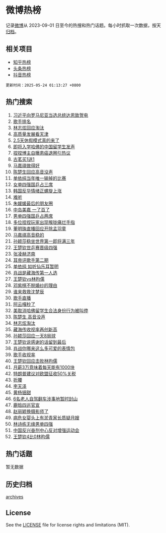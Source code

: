 # 微博热榜

记录[微博](https://www.weibo.com)从 2023-09-01 日至今的热搜和热门话题。每小时抓取一次数据，按天[归档](archives)。

## 相关项目

- [知乎热榜](https://github.com/hotarchive/zhihu)
- [头条热榜](https://github.com/hotarchive/toutiao)
- [抖音热榜](https://github.com/hotarchive/douyin)


`更新时间：2025-05-24 01:13:27 +0800`

## 热门搜索

1. [习近平向罗马尼亚当选总统达恩致贺电](https://m.weibo.cn/search?containerid=100103type%3D1%26t%3D10%26q%3D%23%E4%B9%A0%E8%BF%91%E5%B9%B3%E5%90%91%E7%BD%97%E9%A9%AC%E5%B0%BC%E4%BA%9A%E5%BD%93%E9%80%89%E6%80%BB%E7%BB%9F%E8%BE%BE%E6%81%A9%E8%87%B4%E8%B4%BA%E7%94%B5%23&stream_entry_id=51&isnewpage=1&extparam=seat%3D1%26dgr%3D0%26pos%3D0%26stream_entry_id%3D51%26c_type%3D51%26filter_type%3Drealtimehot%26q%3D%2523%25E4%25B9%25A0%25E8%25BF%2591%25E5%25B9%25B3%25E5%2590%2591%25E7%25BD%2597%25E9%25A9%25AC%25E5%25B0%25BC%25E4%25BA%259A%25E5%25BD%2593%25E9%2580%2589%25E6%2580%25BB%25E7%25BB%259F%25E8%25BE%25BE%25E6%2581%25A9%25E8%2587%25B4%25E8%25B4%25BA%25E7%2594%25B5%2523%26cate%3D10103%26display_time%3D1748020406%26pre_seqid%3D17480204064650430962145)
1. [歌手排名](https://m.weibo.cn/search?containerid=100103type%3D1%26t%3D10%26q%3D%E6%AD%8C%E6%89%8B%E6%8E%92%E5%90%8D&stream_entry_id=31&isnewpage=1&extparam=seat%3D1%26filter_type%3Drealtimehot%26dgr%3D0%26c_type%3D31%26band_rank%3D1%26cate%3D5001%26pos%3D0%26stream_entry_id%3D31%26realpos%3D1%26lcate%3D5001%26q%3D%25E6%25AD%258C%25E6%2589%258B%25E6%258E%2592%25E5%2590%258D%26flag%3D16%26display_time%3D1748020406%26pre_seqid%3D17480204064650430962145)
1. [林志炫回应淘汰](https://m.weibo.cn/search?containerid=100103type%3D1%26t%3D10%26q%3D%23%E6%9E%97%E5%BF%97%E7%82%AB%E5%9B%9E%E5%BA%94%E6%B7%98%E6%B1%B0%23&stream_entry_id=31&isnewpage=1&extparam=seat%3D1%26filter_type%3Drealtimehot%26dgr%3D0%26c_type%3D31%26band_rank%3D2%26cate%3D5001%26pos%3D1%26stream_entry_id%3D31%26realpos%3D2%26lcate%3D5001%26q%3D%2523%25E6%259E%2597%25E5%25BF%2597%25E7%2582%25AB%25E5%259B%259E%25E5%25BA%2594%25E6%25B7%2598%25E6%25B1%25B0%2523%26flag%3D1%26display_time%3D1748020406%26pre_seqid%3D17480204064650430962145)
1. [高质量发展看天津](https://m.weibo.cn/search?containerid=100103type%3D1%26t%3D10%26q%3D%23%E9%AB%98%E8%B4%A8%E9%87%8F%E5%8F%91%E5%B1%95%E7%9C%8B%E5%A4%A9%E6%B4%A5%23&stream_entry_id=31&isnewpage=1&extparam=seat%3D1%26filter_type%3Drealtimehot%26dgr%3D0%26c_type%3D31%26band_rank%3D3%26cate%3D5001%26pos%3D2%26stream_entry_id%3D31%26realpos%3D3%26lcate%3D5001%26q%3D%2523%25E9%25AB%2598%25E8%25B4%25A8%25E9%2587%258F%25E5%258F%2591%25E5%25B1%2595%25E7%259C%258B%25E5%25A4%25A9%25E6%25B4%25A5%2523%26flag%3D0%26display_time%3D1748020406%26pre_seqid%3D17480204064650430962145)
1. [2.5天休假模式真的来了](https://m.weibo.cn/search?containerid=100103type%3D1%26t%3D10%26q%3D%232.5%E5%A4%A9%E4%BC%91%E5%81%87%E6%A8%A1%E5%BC%8F%E7%9C%9F%E7%9A%84%E6%9D%A5%E4%BA%86%23&stream_entry_id=31&isnewpage=1&extparam=seat%3D1%26filter_type%3Drealtimehot%26dgr%3D0%26c_type%3D31%26band_rank%3D4%26cate%3D5001%26pos%3D3%26stream_entry_id%3D31%26realpos%3D4%26lcate%3D5001%26q%3D%25232.5%25E5%25A4%25A9%25E4%25BC%2591%25E5%2581%2587%25E6%25A8%25A1%25E5%25BC%258F%25E7%259C%259F%25E7%259A%2584%25E6%259D%25A5%25E4%25BA%2586%2523%26flag%3D2%26display_time%3D1748020406%26pre_seqid%3D17480204064650430962145)
1. [即将入学哈佛的中国留学生发声](https://m.weibo.cn/search?containerid=100103type%3D1%26t%3D10%26q%3D%23%E5%8D%B3%E5%B0%86%E5%85%A5%E5%AD%A6%E5%93%88%E4%BD%9B%E7%9A%84%E4%B8%AD%E5%9B%BD%E7%95%99%E5%AD%A6%E7%94%9F%E5%8F%91%E5%A3%B0%23&stream_entry_id=31&isnewpage=1&extparam=seat%3D1%26filter_type%3Drealtimehot%26dgr%3D0%26c_type%3D31%26band_rank%3D5%26cate%3D5001%26pos%3D4%26stream_entry_id%3D31%26realpos%3D5%26lcate%3D5001%26q%3D%2523%25E5%258D%25B3%25E5%25B0%2586%25E5%2585%25A5%25E5%25AD%25A6%25E5%2593%2588%25E4%25BD%259B%25E7%259A%2584%25E4%25B8%25AD%25E5%259B%25BD%25E7%2595%2599%25E5%25AD%25A6%25E7%2594%259F%25E5%258F%2591%25E5%25A3%25B0%2523%26flag%3D1%26display_time%3D1748020406%26pre_seqid%3D17480204064650430962145)
1. [捏捏博主自曝患癌退圈引热议](https://m.weibo.cn/search?containerid=100103type%3D1%26t%3D10%26q%3D%23%E6%8D%8F%E6%8D%8F%E5%8D%9A%E4%B8%BB%E8%87%AA%E6%9B%9D%E6%82%A3%E7%99%8C%E9%80%80%E5%9C%88%E5%BC%95%E7%83%AD%E8%AE%AE%23&stream_entry_id=31&isnewpage=1&extparam=seat%3D1%26filter_type%3Drealtimehot%26dgr%3D0%26c_type%3D31%26band_rank%3D6%26cate%3D5001%26pos%3D5%26stream_entry_id%3D31%26realpos%3D6%26lcate%3D5001%26q%3D%2523%25E6%258D%258F%25E6%258D%258F%25E5%258D%259A%25E4%25B8%25BB%25E8%2587%25AA%25E6%259B%259D%25E6%2582%25A3%25E7%2599%258C%25E9%2580%2580%25E5%259C%2588%25E5%25BC%2595%25E7%2583%25AD%25E8%25AE%25AE%2523%26flag%3D0%26display_time%3D1748020406%26pre_seqid%3D17480204064650430962145)
1. [古茗买1送1](https://m.weibo.cn/search?containerid=100103type%3D1%26t%3D10%26q%3D%23%E5%8F%A4%E8%8C%97%E4%B9%B01%E9%80%811%23&stream_entry_id=31&isnewpage=1&extparam=seat%3D1%26q%3D%2523%25E5%258F%25A4%25E8%258C%2597%25E4%25B9%25B01%25E9%2580%25811%2523%26dgr%3D0%26topic_ad%3D1%26adid%3D287398%26band_rank%3D7%26cate%3D5001%26is_ad_pos%3D1%26stream_entry_id%3D31%26c_type%3D31%26lcate%3D5001%26pos%3D6%26filter_type%3Drealtimehot%26display_time%3D1748020406%26pre_seqid%3D17480204064650430962145)
1. [马嘉祺做得好](https://m.weibo.cn/search?containerid=100103type%3D1%26t%3D10%26q%3D%E9%A9%AC%E5%98%89%E7%A5%BA%E5%81%9A%E5%BE%97%E5%A5%BD&stream_entry_id=31&isnewpage=1&extparam=seat%3D1%26filter_type%3Drealtimehot%26dgr%3D0%26c_type%3D31%26band_rank%3D7%26cate%3D5001%26pos%3D7%26stream_entry_id%3D31%26realpos%3D7%26lcate%3D5001%26q%3D%25E9%25A9%25AC%25E5%2598%2589%25E7%25A5%25BA%25E5%2581%259A%25E5%25BE%2597%25E5%25A5%25BD%26flag%3D16%26display_time%3D1748020406%26pre_seqid%3D17480204064650430962145)
1. [陈楚生回应高音没声](https://m.weibo.cn/search?containerid=100103type%3D1%26t%3D10%26q%3D%23%E9%99%88%E6%A5%9A%E7%94%9F%E5%9B%9E%E5%BA%94%E9%AB%98%E9%9F%B3%E6%B2%A1%E5%A3%B0%23&stream_entry_id=31&isnewpage=1&extparam=seat%3D1%26filter_type%3Drealtimehot%26dgr%3D0%26c_type%3D31%26band_rank%3D8%26cate%3D5001%26pos%3D8%26stream_entry_id%3D31%26realpos%3D8%26lcate%3D5001%26q%3D%2523%25E9%2599%2588%25E6%25A5%259A%25E7%2594%259F%25E5%259B%259E%25E5%25BA%2594%25E9%25AB%2598%25E9%259F%25B3%25E6%25B2%25A1%25E5%25A3%25B0%2523%26flag%3D2%26display_time%3D1748020406%26pre_seqid%3D17480204064650430962145)
1. [单依纯当年唯一输掉的比赛](https://m.weibo.cn/search?containerid=100103type%3D1%26t%3D10%26q%3D%E5%8D%95%E4%BE%9D%E7%BA%AF%E5%BD%93%E5%B9%B4%E5%94%AF%E4%B8%80%E8%BE%93%E6%8E%89%E7%9A%84%E6%AF%94%E8%B5%9B&stream_entry_id=31&isnewpage=1&extparam=seat%3D1%26filter_type%3Drealtimehot%26dgr%3D0%26c_type%3D31%26band_rank%3D9%26cate%3D5001%26pos%3D9%26stream_entry_id%3D31%26realpos%3D9%26lcate%3D5001%26q%3D%25E5%258D%2595%25E4%25BE%259D%25E7%25BA%25AF%25E5%25BD%2593%25E5%25B9%25B4%25E5%2594%25AF%25E4%25B8%2580%25E8%25BE%2593%25E6%258E%2589%25E7%259A%2584%25E6%25AF%2594%25E8%25B5%259B%26flag%3D2%26display_time%3D1748020406%26pre_seqid%3D17480204064650430962145)
1. [女单四强国乒占三席](https://m.weibo.cn/search?containerid=100103type%3D1%26t%3D10%26q%3D%23%E5%A5%B3%E5%8D%95%E5%9B%9B%E5%BC%BA%E5%9B%BD%E4%B9%92%E5%8D%A0%E4%B8%89%E5%B8%AD%23&stream_entry_id=31&isnewpage=1&extparam=seat%3D1%26filter_type%3Drealtimehot%26dgr%3D0%26c_type%3D31%26band_rank%3D10%26cate%3D5001%26pos%3D10%26stream_entry_id%3D31%26realpos%3D10%26lcate%3D5001%26q%3D%2523%25E5%25A5%25B3%25E5%258D%2595%25E5%259B%259B%25E5%25BC%25BA%25E5%259B%25BD%25E4%25B9%2592%25E5%258D%25A0%25E4%25B8%2589%25E5%25B8%25AD%2523%26flag%3D0%26display_time%3D1748020406%26pre_seqid%3D17480204064650430962145)
1. [韩国反华情绪正螺旋上涨](https://m.weibo.cn/search?containerid=100103type%3D1%26t%3D10%26q%3D%23%E9%9F%A9%E5%9B%BD%E5%8F%8D%E5%8D%8E%E6%83%85%E7%BB%AA%E6%AD%A3%E8%9E%BA%E6%97%8B%E4%B8%8A%E6%B6%A8%23&stream_entry_id=31&isnewpage=1&extparam=seat%3D1%26filter_type%3Drealtimehot%26dgr%3D0%26c_type%3D31%26band_rank%3D11%26cate%3D5001%26pos%3D11%26stream_entry_id%3D31%26realpos%3D11%26lcate%3D5001%26q%3D%2523%25E9%259F%25A9%25E5%259B%25BD%25E5%258F%258D%25E5%258D%258E%25E6%2583%2585%25E7%25BB%25AA%25E6%25AD%25A3%25E8%259E%25BA%25E6%2597%258B%25E4%25B8%258A%25E6%25B6%25A8%2523%26flag%3D2%26display_time%3D1748020406%26pre_seqid%3D17480204064650430962145)
1. [难听](https://m.weibo.cn/search?containerid=100103type%3D1%26t%3D10%26q%3D%E9%9A%BE%E5%90%AC&stream_entry_id=31&isnewpage=1&extparam=seat%3D1%26filter_type%3Drealtimehot%26dgr%3D0%26c_type%3D31%26band_rank%3D12%26cate%3D5001%26pos%3D12%26stream_entry_id%3D31%26realpos%3D12%26lcate%3D5001%26q%3D%25E9%259A%25BE%25E5%2590%25AC%26flag%3D2%26display_time%3D1748020406%26pre_seqid%3D17480204064650430962145)
1. [朱媛媛最后的朋友圈](https://m.weibo.cn/search?containerid=100103type%3D1%26t%3D10%26q%3D%23%E6%9C%B1%E5%AA%9B%E5%AA%9B%E6%9C%80%E5%90%8E%E7%9A%84%E6%9C%8B%E5%8F%8B%E5%9C%88%23&stream_entry_id=31&isnewpage=1&extparam=seat%3D1%26filter_type%3Drealtimehot%26dgr%3D0%26c_type%3D31%26band_rank%3D13%26cate%3D5001%26pos%3D13%26stream_entry_id%3D31%26realpos%3D13%26lcate%3D5001%26q%3D%2523%25E6%259C%25B1%25E5%25AA%259B%25E5%25AA%259B%25E6%259C%2580%25E5%2590%258E%25E7%259A%2584%25E6%259C%258B%25E5%258F%258B%25E5%259C%2588%2523%26flag%3D2%26display_time%3D1748020406%26pre_seqid%3D17480204064650430962145)
1. [中岛美嘉 一了百了](https://m.weibo.cn/search?containerid=100103type%3D1%26t%3D10%26q%3D%E4%B8%AD%E5%B2%9B%E7%BE%8E%E5%98%89+%E4%B8%80%E4%BA%86%E7%99%BE%E4%BA%86&stream_entry_id=31&isnewpage=1&extparam=seat%3D1%26filter_type%3Drealtimehot%26dgr%3D0%26c_type%3D31%26band_rank%3D14%26cate%3D5001%26pos%3D14%26stream_entry_id%3D31%26realpos%3D14%26lcate%3D5001%26q%3D%25E4%25B8%25AD%25E5%25B2%259B%25E7%25BE%258E%25E5%2598%2589%2520%25E4%25B8%2580%25E4%25BA%2586%25E7%2599%25BE%25E4%25BA%2586%26flag%3D2%26display_time%3D1748020406%26pre_seqid%3D17480204064650430962145)
1. [男单四强国乒占两席](https://m.weibo.cn/search?containerid=100103type%3D1%26t%3D10%26q%3D%23%E7%94%B7%E5%8D%95%E5%9B%9B%E5%BC%BA%E5%9B%BD%E4%B9%92%E5%8D%A0%E4%B8%A4%E5%B8%AD%23&stream_entry_id=31&isnewpage=1&extparam=seat%3D1%26filter_type%3Drealtimehot%26dgr%3D0%26c_type%3D31%26band_rank%3D15%26cate%3D5001%26pos%3D15%26stream_entry_id%3D31%26realpos%3D15%26lcate%3D5001%26q%3D%2523%25E7%2594%25B7%25E5%258D%2595%25E5%259B%259B%25E5%25BC%25BA%25E5%259B%25BD%25E4%25B9%2592%25E5%258D%25A0%25E4%25B8%25A4%25E5%25B8%25AD%2523%26flag%3D0%26display_time%3D1748020406%26pre_seqid%3D17480204064650430962145)
1. [多位捏捏玩家出现喉咙痛烂手指](https://m.weibo.cn/search?containerid=100103type%3D1%26t%3D10%26q%3D%23%E5%A4%9A%E4%BD%8D%E6%8D%8F%E6%8D%8F%E7%8E%A9%E5%AE%B6%E5%87%BA%E7%8E%B0%E5%96%89%E5%92%99%E7%97%9B%E7%83%82%E6%89%8B%E6%8C%87%23&stream_entry_id=31&isnewpage=1&extparam=seat%3D1%26filter_type%3Drealtimehot%26dgr%3D0%26c_type%3D31%26band_rank%3D16%26cate%3D5001%26pos%3D16%26stream_entry_id%3D31%26realpos%3D16%26lcate%3D5001%26q%3D%2523%25E5%25A4%259A%25E4%25BD%258D%25E6%258D%258F%25E6%258D%258F%25E7%258E%25A9%25E5%25AE%25B6%25E5%2587%25BA%25E7%258E%25B0%25E5%2596%2589%25E5%2592%2599%25E7%2597%259B%25E7%2583%2582%25E6%2589%258B%25E6%258C%2587%2523%26flag%3D0%26display_time%3D1748020406%26pre_seqid%3D17480204064650430962145)
1. [董明珠直播回应开除孟羽童](https://m.weibo.cn/search?containerid=100103type%3D1%26t%3D10%26q%3D%23%E8%91%A3%E6%98%8E%E7%8F%A0%E7%9B%B4%E6%92%AD%E5%9B%9E%E5%BA%94%E5%BC%80%E9%99%A4%E5%AD%9F%E7%BE%BD%E7%AB%A5%23&stream_entry_id=31&isnewpage=1&extparam=seat%3D1%26filter_type%3Drealtimehot%26dgr%3D0%26c_type%3D31%26band_rank%3D17%26cate%3D5001%26pos%3D17%26stream_entry_id%3D31%26realpos%3D17%26lcate%3D5001%26q%3D%2523%25E8%2591%25A3%25E6%2598%258E%25E7%258F%25A0%25E7%259B%25B4%25E6%2592%25AD%25E5%259B%259E%25E5%25BA%2594%25E5%25BC%2580%25E9%2599%25A4%25E5%25AD%259F%25E7%25BE%25BD%25E7%25AB%25A5%2523%26flag%3D0%26display_time%3D1748020406%26pre_seqid%3D17480204064650430962145)
1. [马嘉祺高音稳的](https://m.weibo.cn/search?containerid=100103type%3D1%26t%3D10%26q%3D%23%E9%A9%AC%E5%98%89%E7%A5%BA%E9%AB%98%E9%9F%B3%E7%A8%B3%E7%9A%84%23&stream_entry_id=31&isnewpage=1&extparam=seat%3D1%26filter_type%3Drealtimehot%26dgr%3D0%26c_type%3D31%26band_rank%3D18%26cate%3D5001%26pos%3D18%26stream_entry_id%3D31%26realpos%3D18%26lcate%3D5001%26q%3D%2523%25E9%25A9%25AC%25E5%2598%2589%25E7%25A5%25BA%25E9%25AB%2598%25E9%259F%25B3%25E7%25A8%25B3%25E7%259A%2584%2523%26flag%3D1%26display_time%3D1748020406%26pre_seqid%3D17480204064650430962145)
1. [孙颖莎稳坐世界第一即将满三年](https://m.weibo.cn/search?containerid=100103type%3D1%26t%3D10%26q%3D%23%E5%AD%99%E9%A2%96%E8%8E%8E%E7%A8%B3%E5%9D%90%E4%B8%96%E7%95%8C%E7%AC%AC%E4%B8%80%E5%8D%B3%E5%B0%86%E6%BB%A1%E4%B8%89%E5%B9%B4%23&stream_entry_id=31&isnewpage=1&extparam=seat%3D1%26filter_type%3Drealtimehot%26dgr%3D0%26c_type%3D31%26band_rank%3D19%26cate%3D5001%26pos%3D19%26stream_entry_id%3D31%26realpos%3D19%26lcate%3D5001%26q%3D%2523%25E5%25AD%2599%25E9%25A2%2596%25E8%258E%258E%25E7%25A8%25B3%25E5%259D%2590%25E4%25B8%2596%25E7%2595%258C%25E7%25AC%25AC%25E4%25B8%2580%25E5%258D%25B3%25E5%25B0%2586%25E6%25BB%25A1%25E4%25B8%2589%25E5%25B9%25B4%2523%26flag%3D0%26display_time%3D1748020406%26pre_seqid%3D17480204064650430962145)
1. [王楚钦世乒赛晋级四强](https://m.weibo.cn/search?containerid=100103type%3D1%26t%3D10%26q%3D%23%E7%8E%8B%E6%A5%9A%E9%92%A6%E4%B8%96%E4%B9%92%E8%B5%9B%E6%99%8B%E7%BA%A7%E5%9B%9B%E5%BC%BA%23&stream_entry_id=31&isnewpage=1&extparam=seat%3D1%26filter_type%3Drealtimehot%26dgr%3D0%26c_type%3D31%26band_rank%3D20%26cate%3D5001%26pos%3D20%26stream_entry_id%3D31%26realpos%3D20%26lcate%3D5001%26q%3D%2523%25E7%258E%258B%25E6%25A5%259A%25E9%2592%25A6%25E4%25B8%2596%25E4%25B9%2592%25E8%25B5%259B%25E6%2599%258B%25E7%25BA%25A7%25E5%259B%259B%25E5%25BC%25BA%2523%26flag%3D0%26display_time%3D1748020406%26pre_seqid%3D17480204064650430962145)
1. [张凌赫济南](https://m.weibo.cn/search?containerid=100103type%3D1%26t%3D10%26q%3D%E5%BC%A0%E5%87%8C%E8%B5%AB%E6%B5%8E%E5%8D%97&stream_entry_id=31&isnewpage=1&extparam=seat%3D1%26filter_type%3Drealtimehot%26dgr%3D0%26c_type%3D31%26band_rank%3D21%26cate%3D5001%26pos%3D21%26stream_entry_id%3D31%26realpos%3D21%26lcate%3D5001%26q%3D%25E5%25BC%25A0%25E5%2587%258C%25E8%25B5%25AB%25E6%25B5%258E%25E5%258D%2597%26flag%3D1%26display_time%3D1748020406%26pre_seqid%3D17480204064650430962145)
1. [耳帝评歌手第二期](https://m.weibo.cn/search?containerid=100103type%3D1%26t%3D10%26q%3D%23%E8%80%B3%E5%B8%9D%E8%AF%84%E6%AD%8C%E6%89%8B%E7%AC%AC%E4%BA%8C%E6%9C%9F%23&stream_entry_id=31&isnewpage=1&extparam=seat%3D1%26filter_type%3Drealtimehot%26dgr%3D0%26c_type%3D31%26band_rank%3D22%26cate%3D5001%26pos%3D22%26stream_entry_id%3D31%26realpos%3D22%26lcate%3D5001%26q%3D%2523%25E8%2580%25B3%25E5%25B8%259D%25E8%25AF%2584%25E6%25AD%258C%25E6%2589%258B%25E7%25AC%25AC%25E4%25BA%258C%25E6%259C%259F%2523%26flag%3D0%26display_time%3D1748020406%26pre_seqid%3D17480204064650430962145)
1. [单依纯 如听仙乐耳暂明](https://m.weibo.cn/search?containerid=100103type%3D1%26t%3D10%26q%3D%E5%8D%95%E4%BE%9D%E7%BA%AF+%E5%A6%82%E5%90%AC%E4%BB%99%E4%B9%90%E8%80%B3%E6%9A%82%E6%98%8E&stream_entry_id=31&isnewpage=1&extparam=seat%3D1%26filter_type%3Drealtimehot%26dgr%3D0%26c_type%3D31%26band_rank%3D23%26cate%3D5001%26pos%3D23%26stream_entry_id%3D31%26realpos%3D23%26lcate%3D5001%26q%3D%25E5%258D%2595%25E4%25BE%259D%25E7%25BA%25AF%2520%25E5%25A6%2582%25E5%2590%25AC%25E4%25BB%2599%25E4%25B9%2590%25E8%2580%25B3%25E6%259A%2582%25E6%2598%258E%26flag%3D2%26display_time%3D1748020406%26pre_seqid%3D17480204064650430962145)
1. [肖战是藏海传第一人选](https://m.weibo.cn/search?containerid=100103type%3D1%26t%3D10%26q%3D%23%E8%82%96%E6%88%98%E6%98%AF%E8%97%8F%E6%B5%B7%E4%BC%A0%E7%AC%AC%E4%B8%80%E4%BA%BA%E9%80%89%23&stream_entry_id=31&isnewpage=1&extparam=seat%3D1%26filter_type%3Drealtimehot%26dgr%3D0%26c_type%3D31%26band_rank%3D24%26cate%3D5001%26pos%3D24%26stream_entry_id%3D31%26realpos%3D24%26lcate%3D5001%26q%3D%2523%25E8%2582%2596%25E6%2588%2598%25E6%2598%25AF%25E8%2597%258F%25E6%25B5%25B7%25E4%25BC%25A0%25E7%25AC%25AC%25E4%25B8%2580%25E4%25BA%25BA%25E9%2580%2589%2523%26flag%3D0%26display_time%3D1748020406%26pre_seqid%3D17480204064650430962145)
1. [王楚钦vs林昀儒](https://m.weibo.cn/search?containerid=100103type%3D1%26t%3D10%26q%3D%E7%8E%8B%E6%A5%9A%E9%92%A6vs%E6%9E%97%E6%98%80%E5%84%92&stream_entry_id=31&isnewpage=1&extparam=seat%3D1%26filter_type%3Drealtimehot%26dgr%3D0%26c_type%3D31%26band_rank%3D25%26cate%3D5001%26pos%3D25%26stream_entry_id%3D31%26realpos%3D25%26lcate%3D5001%26q%3D%25E7%258E%258B%25E6%25A5%259A%25E9%2592%25A6vs%25E6%259E%2597%25E6%2598%2580%25E5%2584%2592%26flag%3D0%26display_time%3D1748020406%26pre_seqid%3D17480204064650430962145)
1. [邓紫棋不脱婚纱的理由](https://m.weibo.cn/search?containerid=100103type%3D1%26t%3D10%26q%3D%E9%82%93%E7%B4%AB%E6%A3%8B%E4%B8%8D%E8%84%B1%E5%A9%9A%E7%BA%B1%E7%9A%84%E7%90%86%E7%94%B1&stream_entry_id=31&isnewpage=1&extparam=seat%3D1%26filter_type%3Drealtimehot%26dgr%3D0%26c_type%3D31%26band_rank%3D26%26cate%3D5001%26pos%3D26%26stream_entry_id%3D31%26realpos%3D26%26lcate%3D5001%26q%3D%25E9%2582%2593%25E7%25B4%25AB%25E6%25A3%258B%25E4%25B8%258D%25E8%2584%25B1%25E5%25A9%259A%25E7%25BA%25B1%25E7%259A%2584%25E7%2590%2586%25E7%2594%25B1%26flag%3D1%26display_time%3D1748020406%26pre_seqid%3D17480204064650430962145)
1. [谁来救救沈梦辰](https://m.weibo.cn/search?containerid=100103type%3D1%26t%3D10%26q%3D%E8%B0%81%E6%9D%A5%E6%95%91%E6%95%91%E6%B2%88%E6%A2%A6%E8%BE%B0&stream_entry_id=31&isnewpage=1&extparam=seat%3D1%26filter_type%3Drealtimehot%26dgr%3D0%26c_type%3D31%26band_rank%3D27%26cate%3D5001%26pos%3D27%26stream_entry_id%3D31%26realpos%3D27%26lcate%3D5001%26q%3D%25E8%25B0%2581%25E6%259D%25A5%25E6%2595%2591%25E6%2595%2591%25E6%25B2%2588%25E6%25A2%25A6%25E8%25BE%25B0%26flag%3D0%26display_time%3D1748020406%26pre_seqid%3D17480204064650430962145)
1. [歌手直播](https://m.weibo.cn/search?containerid=100103type%3D1%26t%3D10%26q%3D%E6%AD%8C%E6%89%8B%E7%9B%B4%E6%92%AD&stream_entry_id=31&isnewpage=1&extparam=seat%3D1%26filter_type%3Drealtimehot%26dgr%3D0%26c_type%3D31%26band_rank%3D28%26cate%3D5001%26pos%3D28%26stream_entry_id%3D31%26realpos%3D28%26lcate%3D5001%26q%3D%25E6%25AD%258C%25E6%2589%258B%25E7%259B%25B4%25E6%2592%25AD%26flag%3D0%26display_time%3D1748020406%26pre_seqid%3D17480204064650430962145)
1. [阿云嘎秒了](https://m.weibo.cn/search?containerid=100103type%3D1%26t%3D10%26q%3D%E9%98%BF%E4%BA%91%E5%98%8E%E7%A7%92%E4%BA%86&stream_entry_id=31&isnewpage=1&extparam=seat%3D1%26filter_type%3Drealtimehot%26dgr%3D0%26c_type%3D31%26band_rank%3D29%26cate%3D5001%26pos%3D29%26stream_entry_id%3D31%26realpos%3D29%26lcate%3D5001%26q%3D%25E9%2598%25BF%25E4%25BA%2591%25E5%2598%258E%25E7%25A7%2592%25E4%25BA%2586%26flag%3D0%26display_time%3D1748020406%26pre_seqid%3D17480204064650430962145)
1. [美取消哈佛留学生合法身份行为被叫停](https://m.weibo.cn/search?containerid=100103type%3D1%26t%3D10%26q%3D%23%E7%BE%8E%E5%8F%96%E6%B6%88%E5%93%88%E4%BD%9B%E7%95%99%E5%AD%A6%E7%94%9F%E5%90%88%E6%B3%95%E8%BA%AB%E4%BB%BD%E8%A1%8C%E4%B8%BA%E8%A2%AB%E5%8F%AB%E5%81%9C%23&stream_entry_id=31&isnewpage=1&extparam=seat%3D1%26filter_type%3Drealtimehot%26dgr%3D0%26c_type%3D31%26band_rank%3D30%26cate%3D5001%26pos%3D30%26stream_entry_id%3D31%26realpos%3D30%26lcate%3D5001%26q%3D%2523%25E7%25BE%258E%25E5%258F%2596%25E6%25B6%2588%25E5%2593%2588%25E4%25BD%259B%25E7%2595%2599%25E5%25AD%25A6%25E7%2594%259F%25E5%2590%2588%25E6%25B3%2595%25E8%25BA%25AB%25E4%25BB%25BD%25E8%25A1%258C%25E4%25B8%25BA%25E8%25A2%25AB%25E5%258F%25AB%25E5%2581%259C%2523%26flag%3D0%26display_time%3D1748020406%26pre_seqid%3D17480204064650430962145)
1. [陈楚生 高音没声](https://m.weibo.cn/search?containerid=100103type%3D1%26t%3D10%26q%3D%E9%99%88%E6%A5%9A%E7%94%9F+%E9%AB%98%E9%9F%B3%E6%B2%A1%E5%A3%B0&stream_entry_id=31&isnewpage=1&extparam=seat%3D1%26filter_type%3Drealtimehot%26dgr%3D0%26c_type%3D31%26band_rank%3D31%26cate%3D5001%26pos%3D31%26stream_entry_id%3D31%26realpos%3D31%26lcate%3D5001%26q%3D%25E9%2599%2588%25E6%25A5%259A%25E7%2594%259F%2520%25E9%25AB%2598%25E9%259F%25B3%25E6%25B2%25A1%25E5%25A3%25B0%26flag%3D0%26display_time%3D1748020406%26pre_seqid%3D17480204064650430962145)
1. [林志炫淘汰](https://m.weibo.cn/search?containerid=100103type%3D1%26t%3D10%26q%3D%E6%9E%97%E5%BF%97%E7%82%AB%E6%B7%98%E6%B1%B0&stream_entry_id=31&isnewpage=1&extparam=seat%3D1%26filter_type%3Drealtimehot%26dgr%3D0%26c_type%3D31%26band_rank%3D32%26cate%3D5001%26pos%3D32%26stream_entry_id%3D31%26realpos%3D32%26lcate%3D5001%26q%3D%25E6%259E%2597%25E5%25BF%2597%25E7%2582%25AB%25E6%25B7%2598%25E6%25B1%25B0%26flag%3D0%26display_time%3D1748020406%26pre_seqid%3D17480204064650430962145)
1. [藏海传收视率再创新高](https://m.weibo.cn/search?containerid=100103type%3D1%26t%3D10%26q%3D%23%E8%97%8F%E6%B5%B7%E4%BC%A0%E6%94%B6%E8%A7%86%E7%8E%87%E5%86%8D%E5%88%9B%E6%96%B0%E9%AB%98%23&stream_entry_id=31&isnewpage=1&extparam=seat%3D1%26filter_type%3Drealtimehot%26dgr%3D0%26c_type%3D31%26band_rank%3D33%26cate%3D5001%26pos%3D33%26stream_entry_id%3D31%26realpos%3D33%26lcate%3D5001%26q%3D%2523%25E8%2597%258F%25E6%25B5%25B7%25E4%25BC%25A0%25E6%2594%25B6%25E8%25A7%2586%25E7%258E%2587%25E5%2586%258D%25E5%2588%259B%25E6%2596%25B0%25E9%25AB%2598%2523%26flag%3D0%26display_time%3D1748020406%26pre_seqid%3D17480204064650430962145)
1. [孙颖莎回应一天8局球](https://m.weibo.cn/search?containerid=100103type%3D1%26t%3D10%26q%3D%E5%AD%99%E9%A2%96%E8%8E%8E%E5%9B%9E%E5%BA%94%E4%B8%80%E5%A4%A98%E5%B1%80%E7%90%83&stream_entry_id=31&isnewpage=1&extparam=seat%3D1%26filter_type%3Drealtimehot%26dgr%3D0%26c_type%3D31%26band_rank%3D34%26cate%3D5001%26pos%3D34%26stream_entry_id%3D31%26realpos%3D34%26lcate%3D5001%26q%3D%25E5%25AD%2599%25E9%25A2%2596%25E8%258E%258E%25E5%259B%259E%25E5%25BA%2594%25E4%25B8%2580%25E5%25A4%25A98%25E5%25B1%2580%25E7%2590%2583%26flag%3D1%26display_time%3D1748020406%26pre_seqid%3D17480204064650430962145)
1. [王楚钦说感谢的话留到最后](https://m.weibo.cn/search?containerid=100103type%3D1%26t%3D10%26q%3D%23%E7%8E%8B%E6%A5%9A%E9%92%A6%E8%AF%B4%E6%84%9F%E8%B0%A2%E7%9A%84%E8%AF%9D%E7%95%99%E5%88%B0%E6%9C%80%E5%90%8E%23&stream_entry_id=31&isnewpage=1&extparam=seat%3D1%26filter_type%3Drealtimehot%26dgr%3D0%26c_type%3D31%26band_rank%3D35%26cate%3D5001%26pos%3D35%26stream_entry_id%3D31%26realpos%3D35%26lcate%3D5001%26q%3D%2523%25E7%258E%258B%25E6%25A5%259A%25E9%2592%25A6%25E8%25AF%25B4%25E6%2584%259F%25E8%25B0%25A2%25E7%259A%2584%25E8%25AF%259D%25E7%2595%2599%25E5%2588%25B0%25E6%259C%2580%25E5%2590%258E%2523%26flag%3D1%26display_time%3D1748020406%26pre_seqid%3D17480204064650430962145)
1. [肖战你哪来这么多可爱的表情包](https://m.weibo.cn/search?containerid=100103type%3D1%26t%3D10%26q%3D%23%E8%82%96%E6%88%98%E4%BD%A0%E5%93%AA%E6%9D%A5%E8%BF%99%E4%B9%88%E5%A4%9A%E5%8F%AF%E7%88%B1%E7%9A%84%E8%A1%A8%E6%83%85%E5%8C%85%23&stream_entry_id=31&isnewpage=1&extparam=seat%3D1%26filter_type%3Drealtimehot%26dgr%3D0%26c_type%3D31%26band_rank%3D36%26cate%3D5001%26pos%3D36%26stream_entry_id%3D31%26realpos%3D36%26lcate%3D5001%26q%3D%2523%25E8%2582%2596%25E6%2588%2598%25E4%25BD%25A0%25E5%2593%25AA%25E6%259D%25A5%25E8%25BF%2599%25E4%25B9%2588%25E5%25A4%259A%25E5%258F%25AF%25E7%2588%25B1%25E7%259A%2584%25E8%25A1%25A8%25E6%2583%2585%25E5%258C%2585%2523%26flag%3D1%26display_time%3D1748020406%26pre_seqid%3D17480204064650430962145)
1. [歌手收视率](https://m.weibo.cn/search?containerid=100103type%3D1%26t%3D10%26q%3D%E6%AD%8C%E6%89%8B%E6%94%B6%E8%A7%86%E7%8E%87&stream_entry_id=31&isnewpage=1&extparam=seat%3D1%26filter_type%3Drealtimehot%26dgr%3D0%26c_type%3D31%26band_rank%3D37%26cate%3D5001%26pos%3D37%26stream_entry_id%3D31%26realpos%3D37%26lcate%3D5001%26q%3D%25E6%25AD%258C%25E6%2589%258B%25E6%2594%25B6%25E8%25A7%2586%25E7%258E%2587%26flag%3D1%26display_time%3D1748020406%26pre_seqid%3D17480204064650430962145)
1. [王楚钦回应击败林昀儒](https://m.weibo.cn/search?containerid=100103type%3D1%26t%3D10%26q%3D%23%E7%8E%8B%E6%A5%9A%E9%92%A6%E5%9B%9E%E5%BA%94%E5%87%BB%E8%B4%A5%E6%9E%97%E6%98%80%E5%84%92%23&stream_entry_id=31&isnewpage=1&extparam=seat%3D1%26filter_type%3Drealtimehot%26dgr%3D0%26c_type%3D31%26band_rank%3D38%26cate%3D5001%26pos%3D38%26stream_entry_id%3D31%26realpos%3D38%26lcate%3D5001%26q%3D%2523%25E7%258E%258B%25E6%25A5%259A%25E9%2592%25A6%25E5%259B%259E%25E5%25BA%2594%25E5%2587%25BB%25E8%25B4%25A5%25E6%259E%2597%25E6%2598%2580%25E5%2584%2592%2523%26flag%3D1%26display_time%3D1748020406%26pre_seqid%3D17480204064650430962145)
1. [月薪3万意味着每天能有1000块](https://m.weibo.cn/search?containerid=100103type%3D1%26t%3D10%26q%3D%E6%9C%88%E8%96%AA3%E4%B8%87%E6%84%8F%E5%91%B3%E7%9D%80%E6%AF%8F%E5%A4%A9%E8%83%BD%E6%9C%891000%E5%9D%97&stream_entry_id=31&isnewpage=1&extparam=seat%3D1%26filter_type%3Drealtimehot%26dgr%3D0%26c_type%3D31%26band_rank%3D39%26cate%3D5001%26pos%3D39%26stream_entry_id%3D31%26realpos%3D39%26lcate%3D5001%26q%3D%25E6%259C%2588%25E8%2596%25AA3%25E4%25B8%2587%25E6%2584%258F%25E5%2591%25B3%25E7%259D%2580%25E6%25AF%258F%25E5%25A4%25A9%25E8%2583%25BD%25E6%259C%25891000%25E5%259D%2597%26flag%3D0%26display_time%3D1748020406%26pre_seqid%3D17480204064650430962145)
1. [特朗普建议对欧盟征收50%关税](https://m.weibo.cn/search?containerid=100103type%3D1%26t%3D10%26q%3D%23%E7%89%B9%E6%9C%97%E6%99%AE%E5%BB%BA%E8%AE%AE%E5%AF%B9%E6%AC%A7%E7%9B%9F%E5%BE%81%E6%94%B650%25%E5%85%B3%E7%A8%8E%23&stream_entry_id=31&isnewpage=1&extparam=seat%3D1%26filter_type%3Drealtimehot%26dgr%3D0%26c_type%3D31%26band_rank%3D40%26cate%3D5001%26pos%3D40%26stream_entry_id%3D31%26realpos%3D40%26lcate%3D5001%26q%3D%2523%25E7%2589%25B9%25E6%259C%2597%25E6%2599%25AE%25E5%25BB%25BA%25E8%25AE%25AE%25E5%25AF%25B9%25E6%25AC%25A7%25E7%259B%259F%25E5%25BE%2581%25E6%2594%25B650%2525%25E5%2585%25B3%25E7%25A8%258E%2523%26flag%3D0%26display_time%3D1748020406%26pre_seqid%3D17480204064650430962145)
1. [折腰](https://m.weibo.cn/search?containerid=100103type%3D1%26t%3D10%26q%3D%E6%8A%98%E8%85%B0&stream_entry_id=31&isnewpage=1&extparam=seat%3D1%26filter_type%3Drealtimehot%26dgr%3D0%26c_type%3D31%26band_rank%3D41%26cate%3D5001%26pos%3D41%26stream_entry_id%3D31%26realpos%3D41%26lcate%3D5001%26q%3D%25E6%258A%2598%25E8%2585%25B0%26flag%3D1%26display_time%3D1748020406%26pre_seqid%3D17480204064650430962145)
1. [李天泽](https://m.weibo.cn/search?containerid=100103type%3D1%26t%3D10%26q%3D%E6%9D%8E%E5%A4%A9%E6%B3%BD&stream_entry_id=31&isnewpage=1&extparam=seat%3D1%26filter_type%3Drealtimehot%26dgr%3D0%26c_type%3D31%26band_rank%3D42%26cate%3D5001%26pos%3D42%26stream_entry_id%3D31%26realpos%3D42%26lcate%3D5001%26q%3D%25E6%259D%258E%25E5%25A4%25A9%25E6%25B3%25BD%26flag%3D0%26display_time%3D1748020406%26pre_seqid%3D17480204064650430962145)
1. [黄杨钿甜](https://m.weibo.cn/search?containerid=100103type%3D1%26t%3D10%26q%3D%E9%BB%84%E6%9D%A8%E9%92%BF%E7%94%9C&stream_entry_id=31&isnewpage=1&extparam=seat%3D1%26filter_type%3Drealtimehot%26dgr%3D0%26c_type%3D31%26band_rank%3D43%26cate%3D5001%26pos%3D43%26stream_entry_id%3D31%26realpos%3D43%26lcate%3D5001%26q%3D%25E9%25BB%2584%25E6%259D%25A8%25E9%2592%25BF%25E7%2594%259C%26flag%3D0%26display_time%3D1748020406%26pre_seqid%3D17480204064650430962145)
1. [6名老人自驾翻车涉事地暂时封山](https://m.weibo.cn/search?containerid=100103type%3D1%26t%3D10%26q%3D%236%E5%90%8D%E8%80%81%E4%BA%BA%E8%87%AA%E9%A9%BE%E7%BF%BB%E8%BD%A6%E6%B6%89%E4%BA%8B%E5%9C%B0%E6%9A%82%E6%97%B6%E5%B0%81%E5%B1%B1%23&stream_entry_id=31&isnewpage=1&extparam=seat%3D1%26filter_type%3Drealtimehot%26dgr%3D0%26c_type%3D31%26band_rank%3D44%26cate%3D5001%26pos%3D44%26stream_entry_id%3D31%26realpos%3D44%26lcate%3D5001%26q%3D%25236%25E5%2590%258D%25E8%2580%2581%25E4%25BA%25BA%25E8%2587%25AA%25E9%25A9%25BE%25E7%25BF%25BB%25E8%25BD%25A6%25E6%25B6%2589%25E4%25BA%258B%25E5%259C%25B0%25E6%259A%2582%25E6%2597%25B6%25E5%25B0%2581%25E5%25B1%25B1%2523%26flag%3D1%26display_time%3D1748020406%26pre_seqid%3D17480204064650430962145)
1. [鹿晗四巡官宣](https://m.weibo.cn/search?containerid=100103type%3D1%26t%3D10%26q%3D%23%E9%B9%BF%E6%99%97%E5%9B%9B%E5%B7%A1%E5%AE%98%E5%AE%A3%23&stream_entry_id=31&isnewpage=1&extparam=seat%3D1%26filter_type%3Drealtimehot%26dgr%3D0%26c_type%3D31%26band_rank%3D45%26cate%3D5001%26pos%3D45%26stream_entry_id%3D31%26realpos%3D45%26lcate%3D5001%26q%3D%2523%25E9%25B9%25BF%25E6%2599%2597%25E5%259B%259B%25E5%25B7%25A1%25E5%25AE%2598%25E5%25AE%25A3%2523%26flag%3D0%26display_time%3D1748020406%26pre_seqid%3D17480204064650430962145)
1. [赵丽颖换摄影师了](https://m.weibo.cn/search?containerid=100103type%3D1%26t%3D10%26q%3D%23%E8%B5%B5%E4%B8%BD%E9%A2%96%E6%8D%A2%E6%91%84%E5%BD%B1%E5%B8%88%E4%BA%86%23&stream_entry_id=31&isnewpage=1&extparam=seat%3D1%26filter_type%3Drealtimehot%26dgr%3D0%26c_type%3D31%26band_rank%3D46%26cate%3D5001%26pos%3D46%26stream_entry_id%3D31%26realpos%3D46%26lcate%3D5001%26q%3D%2523%25E8%25B5%25B5%25E4%25B8%25BD%25E9%25A2%2596%25E6%258D%25A2%25E6%2591%2584%25E5%25BD%25B1%25E5%25B8%2588%25E4%25BA%2586%2523%26flag%3D0%26display_time%3D1748020406%26pre_seqid%3D17480204064650430962145)
1. [病危女婴头上有淤青家长质疑月嫂](https://m.weibo.cn/search?containerid=100103type%3D1%26t%3D10%26q%3D%23%E7%97%85%E5%8D%B1%E5%A5%B3%E5%A9%B4%E5%A4%B4%E4%B8%8A%E6%9C%89%E6%B7%A4%E9%9D%92%E5%AE%B6%E9%95%BF%E8%B4%A8%E7%96%91%E6%9C%88%E5%AB%82%23&stream_entry_id=31&isnewpage=1&extparam=seat%3D1%26filter_type%3Drealtimehot%26dgr%3D0%26c_type%3D31%26band_rank%3D47%26cate%3D5001%26pos%3D47%26stream_entry_id%3D31%26realpos%3D47%26lcate%3D5001%26q%3D%2523%25E7%2597%2585%25E5%258D%25B1%25E5%25A5%25B3%25E5%25A9%25B4%25E5%25A4%25B4%25E4%25B8%258A%25E6%259C%2589%25E6%25B7%25A4%25E9%259D%2592%25E5%25AE%25B6%25E9%2595%25BF%25E8%25B4%25A8%25E7%2596%2591%25E6%259C%2588%25E5%25AB%2582%2523%26flag%3D0%26display_time%3D1748020406%26pre_seqid%3D17480204064650430962145)
1. [林诗栋无缘男单四强](https://m.weibo.cn/search?containerid=100103type%3D1%26t%3D10%26q%3D%23%E6%9E%97%E8%AF%97%E6%A0%8B%E6%97%A0%E7%BC%98%E7%94%B7%E5%8D%95%E5%9B%9B%E5%BC%BA%23&stream_entry_id=31&isnewpage=1&extparam=seat%3D1%26filter_type%3Drealtimehot%26dgr%3D0%26c_type%3D31%26band_rank%3D48%26cate%3D5001%26pos%3D48%26stream_entry_id%3D31%26realpos%3D48%26lcate%3D5001%26q%3D%2523%25E6%259E%2597%25E8%25AF%2597%25E6%25A0%258B%25E6%2597%25A0%25E7%25BC%2598%25E7%2594%25B7%25E5%258D%2595%25E5%259B%259B%25E5%25BC%25BA%2523%26flag%3D0%26display_time%3D1748020406%26pre_seqid%3D17480204064650430962145)
1. [中国反兴奋剂中心反对增强运动会](https://m.weibo.cn/search?containerid=100103type%3D1%26t%3D10%26q%3D%23%E4%B8%AD%E5%9B%BD%E5%8F%8D%E5%85%B4%E5%A5%8B%E5%89%82%E4%B8%AD%E5%BF%83%E5%8F%8D%E5%AF%B9%E5%A2%9E%E5%BC%BA%E8%BF%90%E5%8A%A8%E4%BC%9A%23&stream_entry_id=31&isnewpage=1&extparam=seat%3D1%26filter_type%3Drealtimehot%26dgr%3D0%26c_type%3D31%26band_rank%3D49%26cate%3D5001%26pos%3D49%26stream_entry_id%3D31%26realpos%3D49%26lcate%3D5001%26q%3D%2523%25E4%25B8%25AD%25E5%259B%25BD%25E5%258F%258D%25E5%2585%25B4%25E5%25A5%258B%25E5%2589%2582%25E4%25B8%25AD%25E5%25BF%2583%25E5%258F%258D%25E5%25AF%25B9%25E5%25A2%259E%25E5%25BC%25BA%25E8%25BF%2590%25E5%258A%25A8%25E4%25BC%259A%2523%26flag%3D1%26display_time%3D1748020406%26pre_seqid%3D17480204064650430962145)
1. [王楚钦4比0林昀儒](https://m.weibo.cn/search?containerid=100103type%3D1%26t%3D10%26q%3D%23%E7%8E%8B%E6%A5%9A%E9%92%A64%E6%AF%940%E6%9E%97%E6%98%80%E5%84%92%23&stream_entry_id=31&isnewpage=1&extparam=seat%3D1%26filter_type%3Drealtimehot%26dgr%3D0%26c_type%3D31%26band_rank%3D50%26cate%3D5001%26pos%3D50%26stream_entry_id%3D31%26realpos%3D50%26lcate%3D5001%26q%3D%2523%25E7%258E%258B%25E6%25A5%259A%25E9%2592%25A64%25E6%25AF%25940%25E6%259E%2597%25E6%2598%2580%25E5%2584%2592%2523%26flag%3D0%26display_time%3D1748020406%26pre_seqid%3D17480204064650430962145)

## 热门话题

暂无数据

## 历史归档

[archives](archives)

## License

See the [LICENSE](LICENSE) file for license rights and limitations (MIT).
